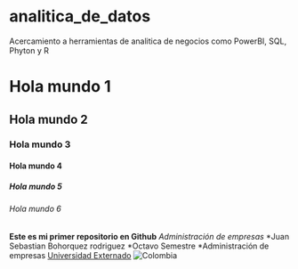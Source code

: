 # analitica_de_datos
Acercamiento a herramientas de analitica de negocios como PowerBI, SQL, Phyton y R

# Hola mundo 1 
## Hola mundo 2
### Hola mundo 3
#### Hola mundo 4
##### Hola mundo 5 
###### Hola mundo 6
**Este es mi primer repositorio en Github**
*Administración de empresas*
*Juan Sebastian Bohorquez rodriguez
*Octavo Semestre 
*Administración de empresas
[Universidad Externado](https://www.uexternado.edu.co)
![Colombia](https://govco-prod-webutils.s3.amazonaws.com/uploads/2022-12-13/d50f15a1-7851-407a-98c4-5bb14ee301ae-1imagen_noticia.svg)
